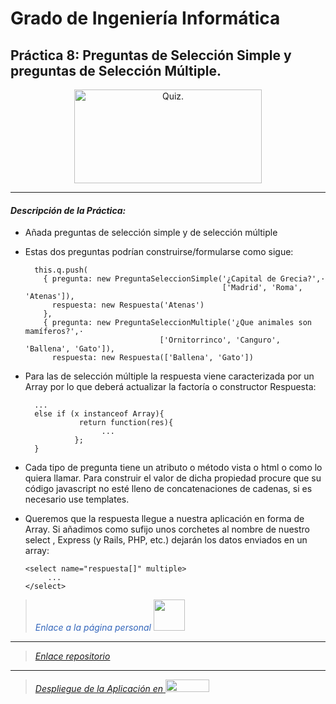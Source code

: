 # Grado de Ingeniería Informática

## Práctica 8: Preguntas de Selección Simple y preguntas de Selección Múltiple.

<p align="Center">
    <img src="http://static1.squarespace.com/static/52fa42e1e4b09494e1ffde13/5396fb78e4b028c25b53e2e2/54f407cfe4b03e3d11f4d237/1442826751724/?format=500w" title="Quiz." width="300" height="150">
</p>

---
#### *Descripción de la Práctica:*

+ Añada preguntas de selección simple y de selección múltiple

+ Estas dos preguntas podrían construirse/formularse como sigue:

        this.q.push(
          { pregunta: new PreguntaSeleccionSimple('¿Capital de Grecia?',·
                                                  ['Madrid', 'Roma', 'Atenas']),
            respuesta: new Respuesta('Atenas')
          },  
          { pregunta: new PreguntaSeleccionMultiple('¿Que animales son mamíferos?',·
                                    ['Ornitorrinco', 'Canguro', 'Ballena', 'Gato']),
            respuesta: new Respuesta(['Ballena', 'Gato'])
+ Para las de selección múltiple la respuesta viene caracterizada por un Array por lo que deberá actualizar la factoría o constructor Respuesta:

        ...
        else if (x instanceof Array){
                  return function(res){
                       ...  
                 };  
        }
+ Cada tipo de pregunta tiene un atributo o método vista o html o como lo quiera llamar. Para construir el valor de dicha propiedad procure que su código javascript no esté lleno de concatenaciones de cadenas, si es necesario use templates.

+ Queremos que la respuesta llegue a nuestra aplicación en forma de Array. Si añadimos como sufijo unos corchetes al nombre de nuestro select , Express (y Rails, PHP, etc.) dejarán los datos enviados en un array:

      <select name="respuesta[]" multiple>
           ...
      </select>



> <span style="color:#3366BB">*Enlace a la página personal*</span> [<img src="http://fielinks.com/sites/default/files/styles/max/public/images/huevo-tux.png" width="50" height="50">](http://alu0100498820.github.io "*Enlace a la página personal*")

---

> [*Enlace repositorio*](https://github.com/alu0100498820/P8SYTW "*Enlace repositorio*")

---

> [*Despliegue de la Aplicación en* <img src="https://upload.wikimedia.org/wikipedia/en/thumb/a/a9/Heroku_logo.png/220px-Heroku_logo.png" width="70" height="20">](https://quiz2-sytw-2015.herokuapp.com/ "*Despliegue de la Aplicación en el Heroku*")